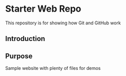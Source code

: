 # Starter Web Repo

This repository is for showing how Git and GitHub work

## Introduction 


## Purpose

Sample website with plenty of files for demos